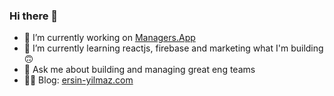 ### Hi there 👋

- 🔭 I’m currently working on [Managers.App](https://managers.app)
- 🌱 I’m currently learning reactjs, firebase and marketing what I'm building 🙃
- 💬 Ask me about building and managing great eng teams
- ✍🏼 Blog: [ersin-yilmaz.com](https://ersin-yilmaz.com)
